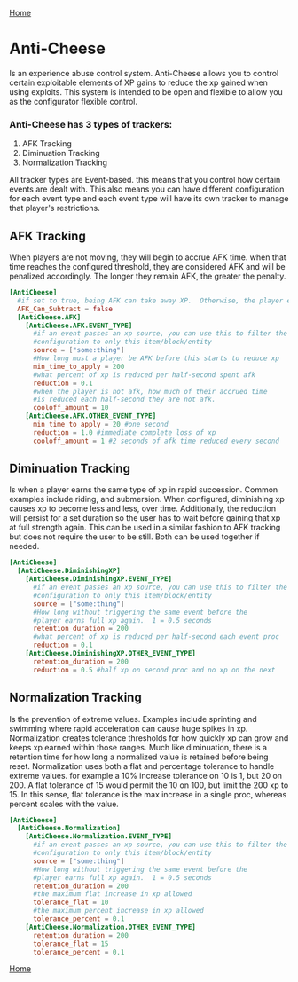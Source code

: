 [Home](../home.md)

# Anti-Cheese
Is an experience abuse control system.  Anti-Cheese allows you to control certain exploitable elements of XP gains to reduce the xp gained when using exploits.  This system is intended to be open and flexible to allow you as the configurator flexible control.

### Anti-Cheese has 3 types of trackers:
1. AFK Tracking
2. Diminuation Tracking
3. Normalization Tracking

All tracker types are Event-based.  this means that you control how certain events are dealt with.  This also means you can have different configuration for each event type and each event type will have its own tracker to manage that player's restrictions.

## AFK Tracking
When players are not moving, they will begin to accrue AFK time.  when that time reaches the configured threshold, they are considered AFK and will be penalized accordingly.  The longer they remain AFK, the greater the penalty.
```toml
[AntiCheese]
  #if set to true, being AFK can take away XP.  Otherwise, the player eventually earns nothing.
  AFK_Can_Subtract = false
  [AntiCheese.AFK]
    [AntiCheese.AFK.EVENT_TYPE]
      #if an event passes an xp source, you can use this to filter the
      #configuration to only this item/block/entity
      source = ["some:thing"]
      #How long must a player be AFK before this starts to reduce xp
      min_time_to_apply = 200
      #what percent of xp is reduced per half-second spent afk
      reduction = 0.1
      #when the player is not afk, how much of their accrued time 
      #is reduced each half-second they are not afk.
      cooloff_amount = 10
    [AntiCheese.AFK.OTHER_EVENT_TYPE]
      min_time_to_apply = 20 #one second
      reduction = 1.0 #immediate complete loss of xp
      cooloff_amount = 1 #2 seconds of afk time reduced every second
```

## Diminuation Tracking
Is when a player earns the same type of xp in rapid succession.  Common examples include riding, and submersion.  When configured, diminishing xp causes xp to become less and less, over time.  Additionally, the reduction will persist for a set duration so the user has to wait before gaining that xp at full strength again.  This can be used in a similar fashion to AFK tracking but does not require the user to be still.  Both can be used together if needed.
```toml
[AntiCheese]
  [AntiCheese.DiminishingXP]
    [AntiCheese.DiminishingXP.EVENT_TYPE]
      #if an event passes an xp source, you can use this to filter the
      #configuration to only this item/block/entity
      source = ["some:thing"]
      #How long without triggering the same event before the 
      #player earns full xp again.  1 = 0.5 seconds
      retention_duration = 200
      #what percent of xp is reduced per half-second each event proc
      reduction = 0.1
    [AntiCheese.DiminishingXP.OTHER_EVENT_TYPE]
      retention_duration = 200 
      reduction = 0.5 #half xp on second proc and no xp on the next
```

## Normalization Tracking
Is the prevention of extreme values.  Examples include sprinting and swimming where rapid acceleration can cause huge spikes in xp.  Normalization creates tolerance thresholds for how quickly xp can grow and keeps xp earned within those ranges.  Much like diminuation, there is a retention time for how long a normalized value is retained before being reset.  Normalization uses both a flat and percentage tolerance to handle extreme values.  for example a 10% increase tolerance on 10 is 1, but 20 on 200.  A flat tolerance of 15 would permit the 10 on 100, but limit the 200 xp to 15.  In this sense, flat tolerance is the max increase in a single proc, whereas percent scales with the value.
```toml
[AntiCheese]
  [AntiCheese.Normalization]
    [AntiCheese.Normalization.EVENT_TYPE]
      #if an event passes an xp source, you can use this to filter the
      #configuration to only this item/block/entity
      source = ["some:thing"]
      #How long without triggering the same event before the 
      #player earns full xp again.  1 = 0.5 seconds
      retention_duration = 200
      #the maximum flat increase in xp allowed
      tolerance_flat = 10
      #the maximum percent increase in xp allowed
      tolerance_percent = 0.1
    [AntiCheese.Normalization.OTHER_EVENT_TYPE]
      retention_duration = 200 
      tolerance_flat = 15
      tolerance_percent = 0.1
```

[Home](../home.md)